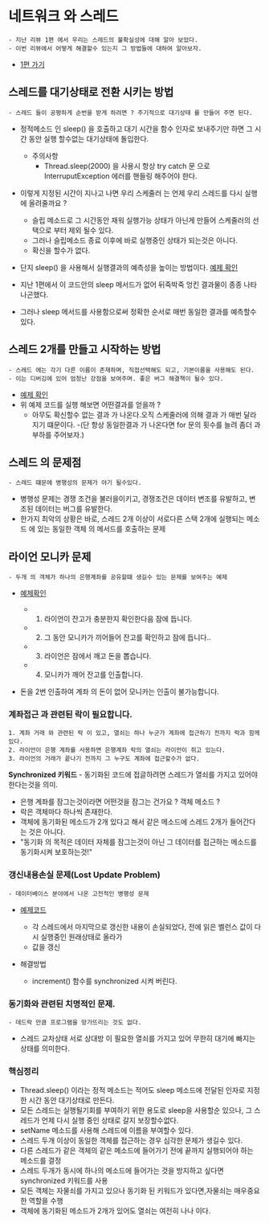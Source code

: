 # 네트워크 와 스레드

    - 지난 리뷰 1편 에서 우리는 스레드의 불확실성에 대해 알아 보았다.
    - 이번 리뷰에서 어떻게 해결할수 있는지 그 방법들에 대하여 알아보자.

- [1편 가기](./review01.md)

## 스레드를 대기상태로 전환 시키는 방법

    - 스레드 들이 공평하게 순번을 받게 하려면 ? 주기적으로 대기상태 를 만들어 주면 된다.

- 정적메소드 인 sleep() 을 호출하고 대기 시간을 함수 인자로 보내주기만 하면 그 시간 동안 실행 할수없는 대기상태에 돌입한다.

  - 주의사항
    - Thread.sleep(2000) 을 사용시 항상 try catch 문 으로 InterruputException 에러를 핸들링 해주어야 한다.

- 이렇게 지정된 시간이 지나고 나면 우리 스케줄러 는 언제 우리 스레드를 다시 실행에 올려줄까요 ?
  - 슬립 메소드로 그 시간동안 재워 실행가능 상태가 아닌게 만들어 스케줄러의 선택으로 부터 제외 될수 있다.
  - 그러나 슬립메소드 종료 이후에 바로 실행중인 상태가 되는것은 아니다.
  - 확신을 할수가 없다.
- 단지 sleep() 을 사용해서 실행결과의 예측성을 높이는 방법이다.
  [예제 확인](./TestThreadDrive.java)
- 지난 1편에서 이 코드안의 sleep 메서드가 없어 뒤죽박죽 엉킨 결과물이 종종 나타나곤했다.
- 그러나 sleep 메서드를 사용함으로써 정확한 순서로 매번 동일한 결과를 예측할수 있다.

## 스레드 2개를 만들고 시작하는 방법

    - 스레드 에는 각기 다른 이름이 존재하며, 직접선택해도 되고, 기본이름을 사용해도 된다.
    - 이는 디버깅에 있어 엄청난 강점을 보여주며. 좋은 버그 해결책이 될수 있다.

- [예제 확인](./ThreadNameDriveTest.java)
- 위 예제 코드를 실행 해보면 어떤결과를 얻을까 ?
  - 아무도 확신할수 없는 결과 가 나온다.오직 스케줄러에 의해 결과 가 매번 달라지기 떄문이다.
    -(단 항상 동일한결과 가 나온다면 for 문의 횟수를 늘려 좀더 과부하를 주어보자.)

## 스레드 의 문제점

    - 스레드 떄문에 병행성의 문제가 야기 될수있다.

- 병행성 문제는 경쟁 조건을 불러을이키고, 경쟁조건은 데이터 변조를 유발하고, 변조된 데이터는 버그를 유발한다.
- 한가지 최악의 상황은 바로, 스레드 2개 이상이 서로다른 스택 2개에 실행되는 메소드 에 있는 동일한 객체 의 메서드를 호출하는 문제

## 라이언 모니카 문제

    - 두개 의 객체가 하나의 은행계좌를 공유할떄 생길수 있는 문제를 보여주는 예제

- [예제확인](./RyanAndMonicaJob.java)

  - 1. 라이언이 잔고가 충분한지 확인한다음 잠에 듭니다.
  - 2. 그 동안 모니카가 끼어들어 잔고를 확인하고 잠에 듭니다..
  - 3. 라이언은 잠에서 깨고 돈을 뽑습니다.
  - 4. 모니카가 깨어 잔고를 인출합니다.

- 돈을 2번 인출하여 계좌 의 돈이 없어 모니카는 인출이 불가능합니다.

### 계좌접근 과 관련된 락이 필요합니다.

    1. 계좌 거래 와 관련된 락 이 있고, 열쇠는 하나 누군가 계좌에 접근하기 전까지 락과 함께있다.
    2. 라이언이 은행 계좌를 사용하면 은행계좌 락의 열쇠는 라이언이 쥐고 있는다.
    3. 라이언의 거래가 끝나기 전까지 그 누구도 계좌에 접근할수가 없다.

**Synchronized 키워드** - 동기화된 코드에 접글하려면 스레드가 열쇠를 가지고 있어야 한다는것을 의미.

- 은행 계좌를 잠그는것이라면 어떤것을 잠그는 건가요 ? 객체 메소드 ?
- 락은 객체마다 하나씩 존재한다.
- 객체에 동기화된 메소드가 2개 있다고 해서 같은 메소드에 스레드 2개가 들어간다는 것은 아니다.
- "동기화 의 목적은 데이터 자체를 잠그는것이 아닌 그 데이터를 접근하는 메소드를 동기화시켜 보호하는것!"

### 갱신내용손실 문제(Lost Update Problem)

    - 데이터베이스 분야에서 나온 고전적인 병행성 문제

- [예제코드](./TestSyncDrive.java)

  - 각 스레드에서 마지막으로 갱신한 내용이 손실되었다, 전에 읽은 벨런스 값이 다시 실행중인 원래상태로 올라가
  - 값을 갱신

- 해결방법
  - increment() 함수를 synchronized 시켜 버린다.

### 동기화와 관련된 치명적인 문제.

    - 데드락 만큼 프로그램을 망가뜨리는 것도 없다.

- 스레드 교차상태 서로 상대방 이 필요한 열쇠를 가지고 있어 무한히 대기에 빠지는 상태를 의미한다.

### 핵심정리

- Thread.sleep() 이라는 정적 메소드는 적어도 sleep 메소드에 전달된 인자로 지정한 시간 동안 대기상태로 만든다.
- 모든 스레드는 실행될기회를 부여하기 위한 용도로 sleep을 사용할순 있으나, 그 스레드가 언제 다시 실행 중인 상태로 갈지 보장할수없다.
- setName 메소드를 사용해 스레드에 이름을 부여할수 있다.
- 스레드 두개 이상이 동일한 객체를 접근하는 경우 심각한 문제가 생길수 있다.
- 다른 스레드가 같은 객체의 같은 메소드에 들어가기 전에 끝까지 실행되어야 하는 메소드를 결정
- 스레드 두개가 동시에 하나의 메소드에 들어가는 것을 방지하고 싶다면 synchronized 키워드를 사용
- 모든 객체는 자물쇠를 가지고 있으나 동기화 된 키워드가 있다면,자물쇠는 매우중요한 역할을 수행
- 객체에 동기화된 메소드가 2개가 있어도 열쇠는 여전히 나나 이다.
